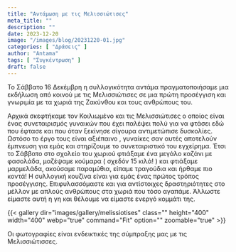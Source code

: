 ```yaml
---
title: "Αντάμωση με τις Μελισσιώτισες"
meta_title: ""
description: ""
date: 2023-12-20
image: "/images/blog/20231220-01.jpg"
categories: [ "Δράσεις" ]
author: "Antama"
tags: [ "Συγκέντρωση" ]
draft: false
---
```


Το Σάββατο 16 Δεκέμβρη η συλλογικότητα αντάμα πραγματοποιήσαμε μια εκδήλωση από κοινού με τις Μελισσιώτισες σε μια πρώτη
προσέγγιση και γνωριμία με τα χωριά της Ζακύνθου και τους ανθρώπους του.

Αρχικά σκεφτήκαμε τον Κοιλιωμένο και τις Μελισσιώτισες ο οποίος είναι ένας συνεταιρισμός γυναικών που έχει παλέψει πολύ
για να φτάσει εδώ που έφτασε και που όταν ξεκίνησε σίγουρα αντιμετώπισε δυσκολίες. Ωστόσο το έργο τους είναι αξιέπαινο ,
γυναίκες σαν αυτές αποτελούν έμπνευση για εμάς και στηρίζουμε το συνεταιριστικό του εγχείρημα. Έτσι το Σάββατο στο
σχολείο του χωριού φτιάξαμε ένα μεγάλο καζάνι με φασολάδα, μαζέψαμε κούμαρα ( σχεδόν 15 κιλά! )  και φτιάξαμε μαρμελάδα,
ακούσαμε παραμύθια, είπαμε τραγούδια και ήρθαμε πιο κοντά! Η συλλογική κουζίνα είναι για εμάς ένας πρώτος τρόπος
προσέγγισης. Επιφυλασσόμαστε και για αντίστοιχες δραστηριότητες στο μέλλον με απλούς ανθρώπους στα χωριά που τόσο
αγαπάμε. Άλλωστε είμαστε αυτή η γη και θέλουμε να είμαστε ενεργό κομμάτι της.

{{< gallery dir="images/gallery/melissiotises" class="" height="400" width="400" webp="true" command="Fit" option=""
zoomable="true" >}}

Οι φωτογραφίες είναι ενδεικτικές της σύμπραξης μας με τις Μελισσιώτισσες.
